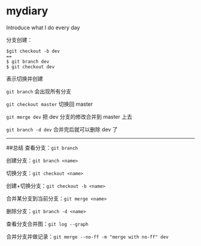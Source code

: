 # mydiary

Introduce what I do every day

分支创建：

```
$git checkout -b dev
==
$ git branch dev
$ git checkout dev
```

表示切换并创建

`git branch`
会出现所有分支

`git checkout master`
切换回 master

`git merge dev`
把 dev 分支的修改合并到 master 上去

`git branch -d dev`
合并完后就可以删除 dev 了

---

##总结
查看分支：`git branch`

创建分支：`git branch <name>`

切换分支：`git checkout <name>`

创建+切换分支：`git checkout -b <name>`

合并某分支到当前分支：`git merge <name>`

删除分支：`git branch -d <name>`

查看分支合并图：`git log --graph`

合并分支并做记录：`git merge --no-ff -m "merge with no-ff" dev`
